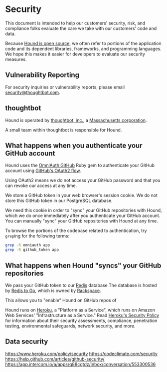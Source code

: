 Security
========

This document is intended to help our customers'
security, risk, and compliance folks
evaluate the care we take with our customers' code and data.

Because [Hound is open source][oss],
we often refer to portions of the application code and its dependent
libraries, frameworks, and programming languages.
We hope this makes it easier for developers to evaluate our security measures.

[oss]: https://github.com/thoughtbot/hound

Vulnerability Reporting
-----------------------

For security inquiries or vulnerability reports, please email
[security@thoughtbot.com](security@thoughtbot.com).

thoughtbot
----------

Hound is operated by [thoughtbot, inc.], a [Massachusetts corporation][sec].

[thoughtbot, inc.]: http://thoughtbot.com
[sec]: http://corp.sec.state.ma.us/CorpWeb/CorpSearch/CorpSummary.aspx?FEIN=203438204

A small team within thoughtbot is responsible for Hound.

What happens when you authenticate your GitHub account
------------------------------------------------------

Hound uses the [OmniAuth GitHub] Ruby gem to
authenticate your GitHub account using [GitHub's OAuth2 flow][gh-oauth].

[OmniAuth GitHub]: https://github.com/intridea/omniauth-github
[gh-oauth]: https://developer.github.com/v3/oauth/

Using OAuth2 means we do not access your GitHub password
and that you can revoke our access at any time.

We store a GitHub token in your web browser's session cookie.
We do not store this GitHub token in our PostgreSQL database.

We need this cookie in order to "sync" your GitHub repositories with Hound,
which we do once immediately after you authenticate your GitHub account.
You can manually "sync" your GitHub repositories with Hound at any time.

To browse the portions of the codebase related to authentication,
try `grep`ing for the following terms:

```bash
grep -R omniauth app
grep -R github_token app
```

What happens when Hound "syncs" your GitHub repositories
--------------------------------------------------------

We pass your GitHub token to our [Redis] database
The database is hosted by [Redis to Go],
which is owned by [Rackspace].

[Redis]: http://redis.io/
[Redis to Go]: http://redistogo.com
[Rackspace]: http://www.rackspace.com/

This allows you to "enable" Hound on GitHub repos of

Hound runs on [Heroku], a "Platform as a Service",
which runs on Amazon Web Services' "Infrastructure as a Service."
Read [Heroku's Security Policy][aws] for information about their
security assessments, compliance, penetration testing,
environmental safeguards, network security, and more.

[Heroku]: https://www.heroku.com
[aws]: https://www.heroku.com/policy/security

Data security
-------------

https://www.heroku.com/policy/security
https://codeclimate.com/security
https://help.github.com/articles/github-security/
https://app.intercom.io/a/apps/q88cgtdz/inbox/conversation/553300536
